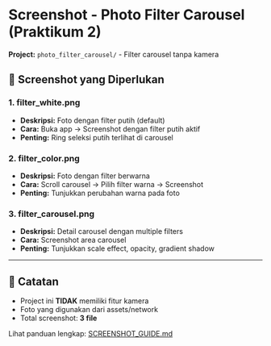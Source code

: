 # Screenshot - Photo Filter Carousel (Praktikum 2)

**Project:** `photo_filter_carousel/` - Filter carousel tanpa kamera

## 🎨 Screenshot yang Diperlukan

### 1. filter_white.png
- **Deskripsi:** Foto dengan filter putih (default)
- **Cara:** Buka app → Screenshot dengan filter putih aktif
- **Penting:** Ring seleksi putih terlihat di carousel

### 2. filter_color.png
- **Deskripsi:** Foto dengan filter berwarna
- **Cara:** Scroll carousel → Pilih filter warna → Screenshot
- **Penting:** Tunjukkan perubahan warna pada foto

### 3. filter_carousel.png
- **Deskripsi:** Detail carousel dengan multiple filters
- **Cara:** Screenshot area carousel
- **Penting:** Tunjukkan scale effect, opacity, gradient shadow

---

## 📌 Catatan

- Project ini **TIDAK** memiliki fitur kamera
- Foto yang digunakan dari assets/network
- Total screenshot: **3 file**

Lihat panduan lengkap: [SCREENSHOT_GUIDE.md](../SCREENSHOT_GUIDE.md)
